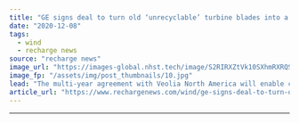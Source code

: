 ```yaml
---
title: "GE signs deal to turn old ‘unrecyclable’ turbine blades into a greener form of cement"
date: "2020-12-08"
tags: 
  - wind
  - recharge news
source: "recharge news"
image_url: "https://images-global.nhst.tech/image/S2RIRXZtVk10SXhmRXRQS0FjTjB4ellKQ3pGTFBZR2Y5c0M0UUxkajdlbz0=/nhst/binary/f515311d87ddc4b51172386b7c7f0a97"
image_fp: "/assets/img/post_thumbnails/10.jpg"
lead: "The multi-year agreement with Veolia North America will enable cement producers to reduce emissions by 27%"
article_url: "https://www.rechargenews.com/wind/ge-signs-deal-to-turn-old-unrecyclable-turbine-blades-into-a-greener-form-of-cement/2-1-926935"
---
```


---
